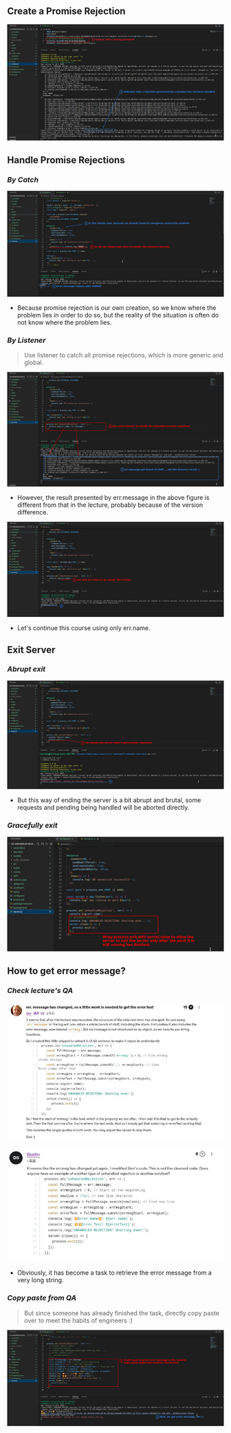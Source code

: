 ## **Create a Promise Rejection**

![Alt create some promise rejection](pic/01.jpg)

## **Handle Promise Rejections**

### _By Catch_

![Alt catch rejection](pic/02.jpg)

- Because promise rejection is our own creation, so we know where the problem lies in order to do so, but the reality of the situation is often do not know where the problem lies.

### _By Listener_

> Use listener to catch all promise rejections, which is more generic and global.

![Alt listen rejection](pic/03.jpg)

- However, the result presented by err.message in the above figure is different from that in the lecture, probably because of the version difference.

![Alt use only err.name to go head](pic/06.jpg)

- Let's continue this course using only err.name.

## **Exit Server**

### _Abrupt exit_

![Alt exit server](pic/07.jpg)

- But this way of ending the server is a bit abrupt and brutal, some requests and pending being handled will be aborted directly.

### _Gracefully exit_

![Alt exit server gracefully](pic/08.jpg)

## **How to get error message?**

### _Check lecture's QA_

![Alt QA1](pic/04.jpg)

![Alt QA2](pic/05.jpg)

- Obviously, it has become a task to retrieve the error message from a very long string.

### _Copy paste from QA_

> But since someone has already finished the task, directly copy paste over to meet the habits of engineers :)

![Alt if still want error message](pic/09.jpg)
